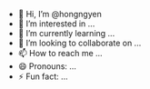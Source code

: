 - 👋 Hi, I’m @hongngyen
- 👀 I’m interested in ...
- 🌱 I’m currently learning ...
- 💞️ I’m looking to collaborate on ...
- 📫 How to reach me ...
- 😄 Pronouns: ...
- ⚡ Fun fact: ...

<!---
hongngyen/hongngyen is a ✨ special ✨ repository because its `README.md` (this file) appears on your GitHub profile.
You can click the Preview link to take a look at your changes.
--->
